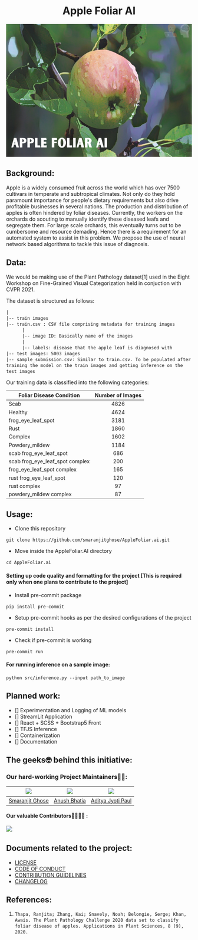 <h1 align = "center">Apple Foliar AI</h1>

<p align = "center"><img src = "./assets/banner.png" alt="Banner" width="540" height="360"></p>

## Background:

Apple is a widely consumed fruit across the world which has over 7500 cultivars in temperate and subtropical climates. Not only do they hold paramount importance for people's dietary requirements but also drive profitable businesses in several nations. The production and distribution of apples is often hindered by foliar diseases. Currently, the workers on the orchards do scouting to manually identify these diseased leafs and segregate them. For large scale orchards, this eventually turns out to be cumbersome and resource demading. Hence there is a requirement for an automated system to assist in this problem. We propose the use of neural network based algorithms to tackle this issue of diagnosis.

## Data:

We would be making use of the Plant Pathology dataset[1] used in the Eight Workshop on Fine-Grained Visual Categorization held in conjuction with CVPR 2021.

The dataset is structured as follows:

```terminal
|
|-- train images
|-- train.csv : CSV file comprising metadata for training images
      |
      |-- image ID: Basically name of the images
      |
      |-- labels: disease that the apple leaf is diagnosed with
|-- test images: 5003 images
|-- sample_submission.csv: Similar to train.csv. To be populated after training the model on the train images and getting inference on the test images
```

Our training data is classified into the following categories:

| Foliar Disease Condition        | Number of Images |
| ------------------------------- | :--------------: |
| Scab                            |       4826       |
| Healthy                         |       4624       |
| frog_eye_leaf_spot              |       3181       |
| Rust                            |       1860       |
| Complex                         |       1602       |
| Powdery_mildew                  |       1184       |
| scab frog_eye_leaf_spot         |       686        |
| scab frog_eye_leaf_spot complex |       200        |
| frog_eye_leaf_spot complex      |       165        |
| rust frog_eye_leaf_spot         |       120        |
| rust complex                    |        97        |
| powdery_mildew complex          |        87        |

## Usage:

- Clone this repository

```
git clone https://github.com/smaranjitghose/AppleFoliar.ai.git
```

- Move inside the AppleFoliar.AI directory

```
cd AppleFoliar.ai
```

#### Setting up code quality and formatting for the project [This is required only when one plans to contribute to the project]

- Install pre-commit package

```
pip install pre-commit
```

- Setup pre-commit hooks as per the desired configurations of the project

```
pre-commit install
```

- Check if pre-commit is working

```
pre-commit run
```

#### For running inference on a sample image:

```
python src/inference.py --input path_to_image
```

## Planned work:

- [] Experimentation and Logging of ML models
- [] StreamLit Application
- [] React + SCSS + Bootstrap5 Front
- [] TFJS Inference
- [] Containerization
- [] Documentation

## The geeks🤓 behind this initiative:

### Our hard-working Project Maintainers👨‍🏫:

| ![](https://avatars.githubusercontent.com/u/46641503?v=4) | ![](https://avatars.githubusercontent.com/u/40017559?v=4) | ![](https://avatars.githubusercontent.com/u/16633975?v=4) |
| :-------------------------------------------------------: | :-------------------------------------------------------: | :-------------------------------------------------------: |
|   [Smaranjit Ghose](https://github.com/smaranjitghose)    |      [Anush Bhatia](https://github.com/anushbhatia)       |  [Aditya Jyoti Paul](https://github.com/phreakyphoenix)   |

#### Our valuable Contributors👩‍💻👨‍💻 :

<a href="https://github.com/smaranjitghose/awesome-portfolio-websites/graphs/contributors">
  <img src="https://contributors-img.web.app/image?repo=smaranjitghose/AppleFoliarAI" />
</a>

## Documents related to the project:

- [LICENSE](./LICENSE)
- [CODE OF CONDUCT](./CODE_OF_CONDUCT.md)
- [CONTRIBUTION GUIDELINES](./CONTRIBUTING.MD)
- [CHANGELOG](./CHANGELOG.md)

## References:

1. ```
   Thapa, Ranjita; Zhang, Kai; Snavely, Noah; Belongie, Serge; Khan, Awais. The Plant Pathology Challenge 2020 data set to classify foliar disease of apples. Applications in Plant Sciences, 8 (9), 2020.
   ```

```

```
